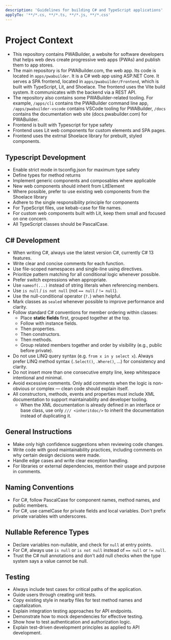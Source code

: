 ```yaml
---
description: 'Guidelines for building C# and TypeScript applications'
applyTo: '**/*.cs, **/*.ts, **/*.js, **/*.css'
---
```


# Project Context
- This repository contains PWABuilder, a website for software developers that helps web devs create progressive web apps (PWAs) and publish them to app stores.
- The main repository is for PWABuilder.com, the web app. Its code is located in `apps/pwabuilder`. It is a C# web app using ASP.NET Core. It serves a SPA frontend, located in `apps/pwabuilder/Frontend`, which is built with TypeScript, Lit, and Shoelace. The frontend uses the Vite build system. It communicates with the backend via a REST API.
- The repository also contains some PWABuilder-related tooling. For example, `/apps/cli` contains the PWABuilder command line app, `/apps/pwabuilder-vscode` contains VSCode tooling for PWABuilder, `/docs` contains the documentation web site (docs.pwabuilder.com) for PWABuilder.
- Frontend is built with Typescript for type safety
- Frontend uses Lit web components for custom elements and SPA pages.
- Frontend uses the extrnal Shoelace library for prebuilt, styled components.

## Typescript Development
- Enable strict mode in tsconfig.json for maximum type safety
- Define types for method returns
- Implement generic components and composables where applicable
- New web components should inherit from LitElement
- Where possible, prefer to use existing web components from the Shoelace library
- Adhere to the single responsibility principle for components
- For TypeScript files, use kebab-case for file names.
- For custom web components built with Lit, keep them small and focused on one concern.
- All TypeScript classes should be PascalCase.

## C# Development
- When writing C#, always use the latest version C#, currently C# 13 features.
- Write clear and concise comments for each function.
- Use file-scoped namespaces and single-line using directives.
- Prioritize pattern matching for all conditional logic whenever possible.
- Prefer switch expressions when appropriate.
- Use `nameof(...)` instead of string literals when referencing members.
- Use `is null` / `is not null` (not `== null` / `!= null`).
- Use the null-conditional operator (`?.`) when helpful.
- Mark classes as `sealed` whenever possible to improve performance and clarity.
- Follow standard C# conventions for member ordering within classes:
  - Place **static fields** first, grouped together at the top.
  - Follow with instance fields.
  - Then properties.
  - Then constructors.
  - Then methods.
  - Group related members together and order by visibility (e.g., public before private).
- Do not use LINQ query syntax (e.g. `from x in y select x`). Always prefer LINQ method syntax (`.Select()`, `.Where()`, ...) for consistency and clarity.
- Do not insert more than one consecutive empty line, keep whitespace intentional and minimal.
- Avoid excessive comments. Only add comments when the logic is non-obvious or complex — clean code should explain itself.
- All constructors, methods, events and properties must include XML documentation to support maintainability and developer tooling.  
  - When the XML documentation is already defined in an interface or base class, use only `/// <inheritdoc/>` to inherit the documentation instead of duplicating it.

## General Instructions
- Make only high confidence suggestions when reviewing code changes.
- Write code with good maintainability practices, including comments on why certain design decisions were made.
- Handle edge cases and write clear exception handling.
- For libraries or external dependencies, mention their usage and purpose in comments.

## Naming Conventions

- For C#, follow PascalCase for component names, method names, and public members.
- For C#, use camelCase for private fields and local variables. Don't prefix private variables with underscores.

## Nullable Reference Types

- Declare variables non-nullable, and check for `null` at entry points.
- For C#, always use `is null` or `is not null` instead of `== null` or `!= null`.
- Trust the C# null annotations and don't add null checks when the type system says a value cannot be null.

## Testing

- Always include test cases for critical paths of the application.
- Guide users through creating unit tests.
- Copy existing style in nearby files for test method names and capitalization.
- Explain integration testing approaches for API endpoints.
- Demonstrate how to mock dependencies for effective testing.
- Show how to test authentication and authorization logic.
- Explain test-driven development principles as applied to API development.